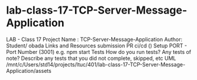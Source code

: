 # lab-class-17-TCP-Server-Message-Application

LAB - Class 17
Project Name  : TCP-Server-Message-Application
Author: Student/ obada
Links and Resources
submission PR
ci/cd ()
Setup
PORT - Port Number (3001)
e.g. npm start
Tests
How do you run tests?
Any tests of note?
Describe any tests that you did not complete, skipped, etc
UML
/mnt/c/Users/std14/projects/ltuc/401/lab-class-17-TCP-Server-Message-Application/assets
